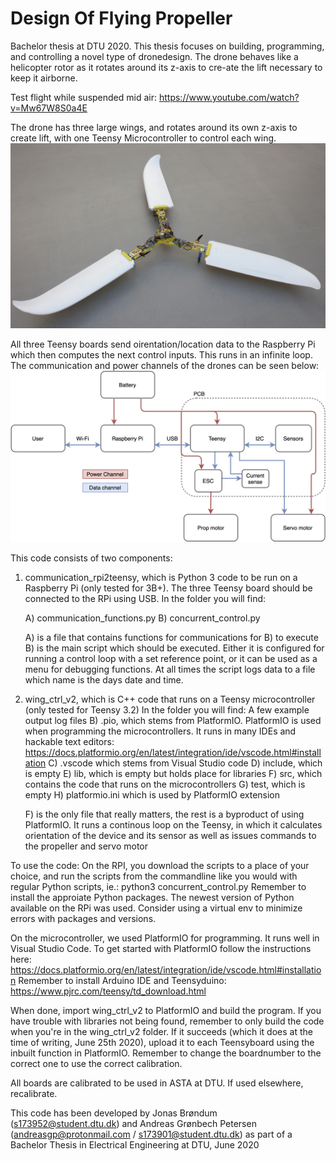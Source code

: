 # Design Of Flying Propeller
Bachelor thesis at DTU 2020. This thesis focuses on building, programming, and controlling a novel type of dronedesign. The drone behaves like a helicopter rotor as it rotates around its z-axis to cre-ate the lift necessary to keep it airborne.

Test flight while suspended mid air: https://www.youtube.com/watch?v=Mw67W8S0a4E

The drone has three large wings, and rotates around its own z-axis to create lift, with one Teensy Microcontroller to control each wing. 
![Photo of final drone](https://github.com/andreasgpetersen/DesignOfFlyingPropeller/blob/main/report/figures/IMG_0313.JPG)

All three Teensy boards send oirentation/location data to the Raspberry Pi which then computes the next control inputs. This runs in an infinite loop. The communication and power channels of the drones can be seen below: 
![Overview of communication and power channels](https://github.com/andreasgpetersen/DesignOfFlyingPropeller/blob/main/report/figures/analysis/Propeller_Drone_Block_Diagram.png)


This code consists of two components:

1) communication_rpi2teensy, which is Python 3 code to be run on a Raspberry Pi (only tested for 3B+).
   The three Teensy board should be connected to the RPi using USB.
   In the folder you will find:

    A) communication_functions.py
    B) concurrent_control.py

	A) is a file that contains functions for communications for B) to execute
	B) is the main script which should be executed. Either it is configured for running a control loop
	with a set reference point, or it can be used as a menu for debugging functions. At all times
	the script logs data to a file which name is the days date and time. 
	
2) wing_ctrl_v2, which is C++ code that runs on a Teensy microcontroller (only tested for Teensy 3.2)
   In the folder you will find:
    A few example output log files
    B) .pio, which stems from PlatformIO. PlatformIO is used when programming the microcontrollers. It runs in 
    many IDEs and hackable text editors: https://docs.platformio.org/en/latest/integration/ide/vscode.html#installation
    C) .vscode which stems from Visual Studio code
    D) include, which is empty
    E) lib, which is empty but holds place for libraries
    F) src, which contains the code that runs on the microcontrollers
    G) test, which is empty
    H) platformio.ini which is used by PlatformIO extension
    
    F) is the only file that really matters, the rest is a byproduct of using PlatformIO. It runs a continous loop
    on the Teensy, in which it calculates orientation of the device and its sensor as well as issues commands
    to the propeller and servo motor

To use the code:
On the RPI, you download the scripts to a place of your choice, and run the scripts from the commandline
like you would with regular Python scripts, ie.: python3 concurrent_control.py 
Remember to install the approiate Python packages. The newest version of Python available on the RPi was used.
Consider using a virtual env to minimize errors with packages and versions. 


On the microcontroller, we used PlatformIO for programming. It runs well in Visual Studio Code.
To get started with PlatformIO follow the instructions here: https://docs.platformio.org/en/latest/integration/ide/vscode.html#installation
Remember to install Arduino IDE and Teensyduino: https://www.pjrc.com/teensy/td_download.html

When done, import wing_ctrl_v2 to PlatformIO and build the program. If you have trouble with libraries not being
found, remember to only build the code when you're in the wing_ctrl_v2 folder.
If it succeeds (which it does at the time of writing, June 25th 2020), upload it to each Teensyboard using
the inbuilt function in PlatformIO. Remember to change the boardnumber to the correct one to use the correct
calibration.

All boards are calibrated to be used in ASTA at DTU. If used elsewhere, recalibrate. 

This code has been developed by Jonas Brøndum (s173952@student.dtu.dk) and
Andreas Grønbech Petersen (andreasgp@protonmail.com / s173901@student.dtu.dk)
as part of a Bachelor Thesis in Electrical Engineering at DTU, June 2020 
